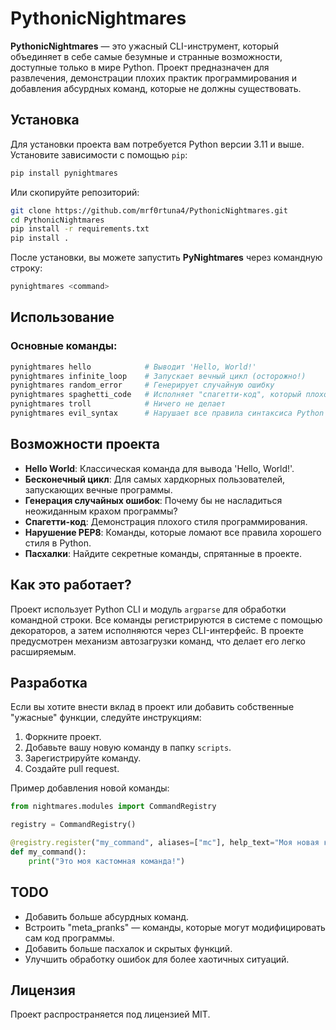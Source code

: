 # PythonicNightmares

**PythonicNightmares** — это ужасный CLI-инструмент, который объединяет в себе самые безумные и странные возможности, доступные только в мире Python. Проект предназначен для развлечения, демонстрации плохих практик программирования и добавления абсурдных команд, которые не должны существовать.

## Установка

Для установки проекта вам потребуется Python версии 3.11 и выше. Установите зависимости с помощью `pip`:

```bash
pip install pynightmares
```

Или скопируйте репозиторий: 

```bash
git clone https://github.com/mrf0rtuna4/PythonicNightmares.git
cd PythonicNightmares
pip install -r requirements.txt
pip install .
```

После установки, вы можете запустить **PyNightmares** через командную строку:

```bash
pynightmares <command>
```

## Использование

### Основные команды:

```bash
pynightmares hello            # Выводит 'Hello, World!'
pynightmares infinite_loop    # Запускает вечный цикл (осторожно!)
pynightmares random_error     # Генерирует случайную ошибку
pynightmares spaghetti_code   # Исполняет "спагетти-код", который плохо читается
pynightmares troll            # Ничего не делает
pynightmares evil_syntax      # Нарушает все правила синтаксиса Python
```

## Возможности проекта

- **Hello World**: Классическая команда для вывода 'Hello, World!'.
- **Бесконечный цикл**: Для самых хардкорных пользователей, запускающих вечные программы.
- **Генерация случайных ошибок**: Почему бы не насладиться неожиданным крахом программы?
- **Спагетти-код**: Демонстрация плохого стиля программирования.
- **Нарушение PEP8**: Команды, которые ломают все правила хорошего стиля в Python.
- **Пасхалки**: Найдите секретные команды, спрятанные в проекте.

## Как это работает?

Проект использует Python CLI и модуль `argparse` для обработки командной строки. Все команды регистрируются в системе с помощью декораторов, а затем исполняются через CLI-интерфейс. В проекте предусмотрен механизм автозагрузки команд, что делает его легко расширяемым.

## Разработка

Если вы хотите внести вклад в проект или добавить собственные "ужасные" функции, следуйте инструкциям:

1. Форкните проект.
2. Добавьте вашу новую команду в папку `scripts`.
3. Зарегистрируйте команду.
4. Создайте pull request.

Пример добавления новой команды:
```python
from nightmares.modules import CommandRegistry

registry = CommandRegistry() 

@registry.register("my_command", aliases=["mc"], help_text="Моя новая команда")
def my_command():
    print("Это моя кастомная команда!")
```

## TODO

- Добавить больше абсурдных команд.
- Встроить "meta_pranks" — команды, которые могут модифицировать сам код программы.
- Добавить больше пасхалок и скрытых функций.
- Улучшить обработку ошибок для более хаотичных ситуаций.

## Лицензия

Проект распространяется под лицензией MIT.